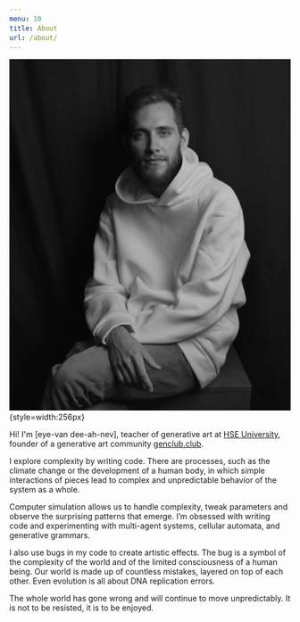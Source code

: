 ```yaml
---
menu: 10
title: About
url: /about/
---
```


![](/assets/media/photo.jpg){style=width:256px}

Hi! I'm [eye-van dee-ah-nev], teacher of generative art at [HSE University](https://www.hse.ru/en/), founder of a generative art community [genclub.club](https://genclub.club/).

I explore complexity by writing code. There are processes, such as the climate change or the development of a human body, in which simple interactions of pieces lead to complex and unpredictable behavior of the system as a whole.

Computer simulation allows us to handle complexity, tweak parameters and observe the surprising patterns that emerge. I’m obsessed with writing code and experimenting with multi-agent systems, cellular automata, and generative grammars.

I also use bugs in my code to create artistic effects. The bug is a symbol of the complexity of the world and of the limited consciousness of a human being. Our world is made up of countless mistakes, layered on top of each other. Even evolution is all about DNA replication errors.

The whole world has gone wrong and will continue to move unpredictably. It is not to be resisted, it is to be enjoyed.
